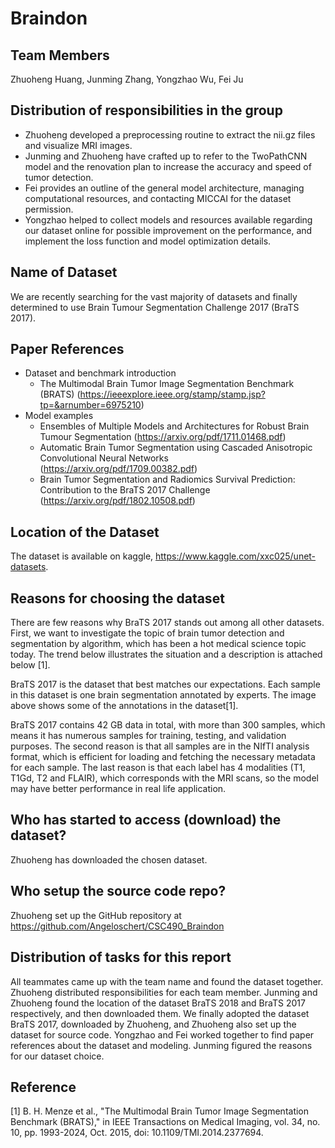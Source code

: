# Braindon

## Team Members
Zhuoheng Huang, Junming Zhang, Yongzhao Wu, Fei Ju

## Distribution of responsibilities in the group
- Zhuoheng developed a preprocessing routine to extract the nii.gz files and visualize MRI images.
- Junming and Zhuoheng have crafted up to refer to the TwoPathCNN model and the renovation plan to increase the accuracy and speed of tumor detection.
- Fei provides an outline of the general model architecture, managing computational resources, and contacting MICCAI for the dataset permission.
- Yongzhao helped to collect models and resources available regarding our dataset online for possible improvement on the performance, and implement the loss function and model optimization details.

## Name of Dataset
We are recently searching for the vast majority of datasets and finally determined to use Brain Tumour Segmentation Challenge 2017 (BraTS 2017). 

## Paper References
- Dataset and benchmark introduction
  - The Multimodal Brain Tumor Image Segmentation Benchmark (BRATS) (https://ieeexplore.ieee.org/stamp/stamp.jsp?tp=&arnumber=6975210)
- Model examples
  - Ensembles of Multiple Models and Architectures for Robust Brain Tumour Segmentation (https://arxiv.org/pdf/1711.01468.pdf)
  - Automatic Brain Tumor Segmentation using Cascaded Anisotropic Convolutional Neural Networks (https://arxiv.org/pdf/1709.00382.pdf)
  - Brain Tumor Segmentation and Radiomics Survival Prediction: Contribution to the BraTS 2017 Challenge (https://arxiv.org/pdf/1802.10508.pdf)

## Location of the Dataset
The dataset is available on kaggle, https://www.kaggle.com/xxc025/unet-datasets. 

## Reasons for choosing the dataset
There are few reasons why BraTS 2017 stands out among all other datasets.  First, we want to investigate the topic of brain tumor detection and segmentation by algorithm, which has been a hot medical science topic today. The trend below illustrates the situation and a description is attached below [1].

BraTS 2017 is the dataset that best matches our expectations. Each sample in this dataset is one brain segmentation annotated by experts. The image above shows some of the annotations in the dataset[1].

BraTS 2017 contains 42 GB data in total, with more than 300 samples, which means it has numerous samples for training, testing, and validation purposes. The second reason is that all samples are in the NIfTI analysis format, which is efficient for loading and fetching the necessary metadata for each sample. The last reason is that each label has 4 modalities (T1, T1Gd, T2 and FLAIR), which corresponds with the MRI scans, so the model may have better performance in real life application. 

## Who has started to access (download) the dataset?
Zhuoheng has downloaded the chosen dataset.

## Who setup the source code repo?
Zhuoheng set up the GitHub repository at https://github.com/Angeloschert/CSC490_Braindon

## Distribution of tasks for this report
All teammates came up with the team name and found the dataset together. Zhuoheng distributed responsibilities for each team member. Junming and Zhuoheng found the location of the dataset BraTS 2018 and BraTS 2017 respectively, and then downloaded them. We finally adopted the dataset BraTS 2017, downloaded by Zhuoheng, and Zhuoheng also set up the dataset for source code. Yongzhao and Fei worked together to find paper references about the dataset and modeling. Junming figured the reasons for our dataset choice. 

## Reference
[1] B. H. Menze et al., "The Multimodal Brain Tumor Image Segmentation Benchmark (BRATS)," in IEEE Transactions on Medical Imaging, vol. 34, no. 10, pp. 1993-2024, Oct. 2015, doi: 10.1109/TMI.2014.2377694.
